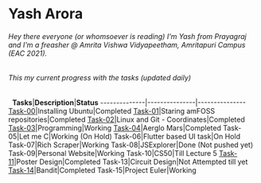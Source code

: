 # Yash Arora
###### Hey there everyone (or whomsoever is reading) I'm Yash from Prayagraj and I'm a freasher @ Amrita Vishwa Vidyapeetham, Amritapuri Campus (EAC 2021).
###### This my current progress with the tasks (updated daily)
&nbsp;
**Tasks**|**Description**|**Status**
--------------|---------------|---------------
[Task-00](https://github.com/yasharora102/amfoss-tasks/tree/main/task-00)|Installing Ubuntu|Completed
[Task-01](https://github.com/yasharora102/amfoss-tasks/tree/main/task-01)|Staring amFOSS repositories|Completed
[Task-02](https://github.com/yasharora102/amfoss-tasks/tree/main/task-02)|Linux and Git - Coordinates|Completed
[Task-03](https://github.com/yasharora102/amfoss-tasks/tree/main/task-03)|Programming|Working
[Task-04](https://github.com/yasharora102/amfoss-tasks/tree/main/task-04)|Aerglo Mars|Completed
Task-05|Let me C|Working (On Hold)
Task-06|Flutter based UI task|On Hold
Task-07|Rich Scraper|Working
Task-08|JSExplorer|Done (Not pushed yet)
Task-09|Personal Website|Working
Task-10|CS50|Till Lecture 5
[Task-11](https://github.com/yasharora102/amfoss-tasks/tree/main/task-11)|Poster Design|Completed
Task-13|Circuit Design|Not Attempted till yet
[Task-14](https://github.com/yasharora102/amfoss-tasks/tree/main/task-14)|Bandit|Completed
Task-15|Project Euler|Working
